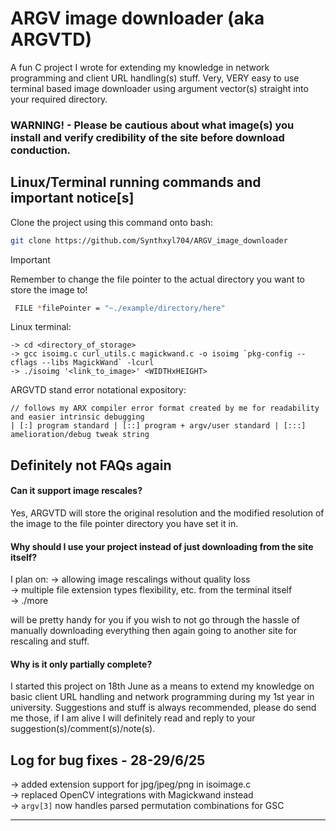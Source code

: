
# ARGV image downloader (aka ARGVTD)
A fun C project I wrote for extending my knowledge in network programming and client URL handling(s) stuff.
Very, VERY easy to use terminal based image downloader using argument vector(s) straight into your required directory.

### WARNING! - Please be cautious about what image(s) you install and verify credibility of the site before download conduction.

## Linux/Terminal running commands and important notice[s]

Clone the project using this command onto bash:

```bash
git clone https://github.com/Synthxyl704/ARGV_image_downloader
```

> [!IMPORTANT]
> Remember to change the file pointer to the actual directory you want to store the image to!
> ```bash
>  FILE *filePointer = "~./example/directory/here"
> ```

Linux terminal:
```
-> cd <directory_of_storage>
-> gcc isoimg.c curl_utils.c magickwand.c -o isoimg `pkg-config --cflags --libs MagickWand` -lcurl
-> ./isoimg '<link_to_image>' <WIDTHxHEIGHT>
```

ARGVTD stand error notational expository:
```
// follows my ARX compiler error format created by me for readability and easier intrinsic debugging
| [:] program standard | [::] program + argv/user standard | [:::] amelioration/debug tweak string       
```

## Definitely not FAQs again

#### Can it support image rescales?

Yes, ARGVTD will store the original resolution and the modified resolution of the image to the file pointer directory you have set it in.

#### Why should I use your project instead of just downloading from the site itself?

I plan on:
-> allowing image rescalings without quality loss <br>
-> multiple file extension types flexibility, etc. from the terminal itself <br>
-> ./more <br>

will be pretty handy for you if you wish to not go through the hassle of manually downloading everything then again going to another site for rescaling and stuff.

#### Why is it only partially complete?

I started this project on 18th June as a means to extend my knowledge on basic client URL handling and network programming during my 1st year in university.
Suggestions and stuff is always recommended, please do send me those, if I am alive I will definitely read and reply to your suggestion(s)/comment(s)/note(s).

## Log for bug fixes - 28-29/6/25

-> added extension support for jpg/jpeg/png in isoimage.c<br>
-> replaced OpenCV integrations with Magickwand instead<br>
-> `argv[3]` now handles parsed permutation combinations for GSC<br>

<hr>
